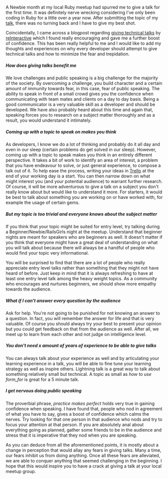 A Newbie month at my local Ruby meetup had spurred me to give a talk for the first time. It was definitely nerve wrecking considering
I've only been coding in Ruby for a little over a year now. After submitting the topic of my [talk](https://github.com/BrisRuby/meetups/tree/master/2014-11-24),
there was no turning back and I have to give my best shot.

Coincidentally, I came across a blogpost regarding [giving technical talks](https://www.reinteractive.net/posts/225-thoughts-on-doing-technical-talks) by [reInteractive](https://www.reinteractive.net/)
which I found really encouraging and gave me a further boost of confidence. This has been really helpful to me and I would like to add my thoughts
and experiences on why every developer should attempt to give technical talks and how to minimize the fear and trepidation.

##### How does giving talks benefit me

We love challenges and public speaking is a big challenge for the majority of the society. By overcoming a challenge, you build character and a certain amount of immunity towards fear, in this case, fear of public speaking. The ability to speak in front of a small crowd gives you the confidence when communicating with team mates and clients on a day to day basis. Being a good communicator is a very valuable skill as a developer and should be developed.
We have also probably heard about this time and again that, speaking forces you to research on a subject matter thoroughly and as a result, you would understand it intimately.

##### Coming up with a topic to speak on makes you think

As developers, I know we do a lot of thinking and probably do it all day and even in our sleep (certain problems do get solved in our sleep).
However, coming up with a topic to speak makes you think in an entirely different perspective. It takes a bit of work to identify an area of interest,
a problem that you have endeavour to solve, or just general experience, to compose a talk out of it. To help ease the process, writing your ideas
in [Trello](http://www.trello.com) at the end of your working day is a start. You can then narrow down on what might interest you (and your potential audience) to warrant
further research. Of course, it will be more adventurous to give a talk on a subject you don't really know about but would like to understand it more. For starters, it would be best to talk about something you are working on or have worked with, for example the usage of certain gems.

##### But my topic is too trivial and everyone knows about the subject matter

If you think that your topic might be suited for entry level, try talking during a Beginner/Newbie/RailsGirls night at the meetup. Understand that beginner nights are meant for speakers who are beginners as well. It doesn't matter if you think that everyone might have a great deal of understanding on what you will talk about because there will always be a handful of people who would find your topic very informational. 

You will be surprised to find that there are a lot of people who really appreciate entry level talks rather than something that they might not have heard of before. Just keep in mind that it is always refreshing to have at least one entry level talk among the heavy weight topics. As a community who encourages and nurtures beginners, we should show more empathy towards the audience.

##### What if I can't answer every question by the audience

Ask for help. You're not going to be punished for not knowing an answer to a question. In fact, you will remember the answer for life and that is very valuable. Of course you should always try your best to present your opinion but you could get feedback on that from the audience as well. After all, we meet up to learn from each other and not judge on intelligence level.

##### You don't need x amount of years of experience to be able to give talks

You can always talk about your experience as well and by articulating your learning experience in a talk, you will be able to fine tune your learning strategy as well as inspire others.
Lightning talk is a great way to talk about something relatively small but technical. A topic as small as *how to use form_for* is great for a 5 minute talk. 

##### I get nervous doing public speaking

The proverbial phrase, *practice makes perfect* holds very true in gaining confidence when speaking. I have found that, people who nod in agreement of what you have to say, gives a boost of confidence which calms the nerves. Try looking for that one person in that audience who nods and try to focus your attention at that person. If you are absolutely anal about everything going as planned, gather some friends to be in the audience and stress that it is imperative that they nod when you are speaking. 

As you can deduce from all the aforementioned points, it is mostly about a change in perception that would allay any fears in giving talks. Many a time, our fears inhibit us from doing anything. Once all these fears are alleviated, we are able to conquer anything that seemed challenging in the beginning. I hope that this would inspire you to have a crack at giving a talk at your local meetup group. 






